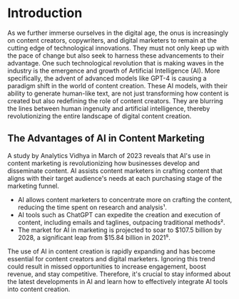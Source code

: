 # Introduction

As we further immerse ourselves in the digital age, the onus is increasingly on content creators, copywriters, and digital marketers to remain at the cutting edge of technological innovations. They must not only keep up with the pace of change but also seek to harness these advancements to their advantage. One such technological revolution that is making waves in the industry is the emergence and growth of Artificial Intelligence (AI). More specifically, the advent of advanced models like GPT-4 is causing a paradigm shift in the world of content creation. These AI models, with their ability to generate human-like text, are not just transforming how content is created but also redefining the role of content creators. They are blurring the lines between human ingenuity and artificial intelligence, thereby revolutionizing the entire landscape of digital content creation.

## The Advantages of AI in Content Marketing

A study by Analytics Vidhya in March of 2023 reveals that AI's use in content marketing is revolutionizing how businesses develop and disseminate content. AI assists content marketers in crafting content that aligns with their target audience's needs at each purchasing stage of the marketing funnel.
- AI allows content marketers to concentrate more on crafting the content, reducing the time spent on research and analysis¹.
- AI tools such as ChatGPT can expedite the creation and execution of content, including emails and taglines, outpacing traditional methods².
- The market for AI in marketing is projected to soar to $107.5 billion by 2028, a significant leap from $15.84 billion in 2021⁵.

The use of AI in content creation is rapidly expanding and has become essential for content creators and digital marketers. Ignoring this trend could result in missed opportunities to increase engagement, boost revenue, and stay competitive. Therefore, it's crucial to stay informed about the latest developments in AI and learn how to effectively integrate AI tools into content creation.